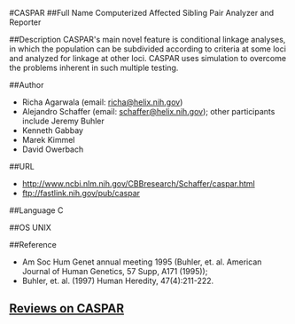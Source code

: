 #CASPAR
##Full Name
Computerized Affected Sibling Pair Analyzer and Reporter

##Description
CASPAR's main novel feature is conditional linkage analyses, in which the population can be subdivided according to criteria at some loci and analyzed for linkage at other loci. CASPAR uses simulation to overcome the problems inherent in such multiple testing.

##Author
* Richa Agarwala (email: richa@helix.nih.gov)
* Alejandro Schaffer (email: schaffer@helix.nih.gov); other participants include Jeremy Buhler
* Kenneth Gabbay
* Marek Kimmel
* David Owerbach

##URL
* http://www.ncbi.nlm.nih.gov/CBBresearch/Schaffer/caspar.html
* ftp://fastlink.nih.gov/pub/caspar

##Language
C

##OS
UNIX

##Reference
* Am Soc Hum Genet annual meeting 1995 (Buhler, et. al. American Journal of Human Genetics, 57 Supp, A171 (1995));
* Buhler, et. al. (1997) Human Heredity, 47(4):211-222.


## [Reviews on CASPAR](https://github.com/gaow/genetic-analysis-software/issues/57)
